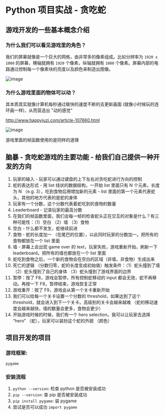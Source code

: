 # Python 项目实战 - 贪吃蛇
## 游戏开发的一些基本概念介绍

### 为什么我们可以看见游戏里的角色？
我们的屏幕就像是一个巨大的网格，由非常多的像素组成。比如分辨率为 ```1920 x 1080``` 的屏幕，横轴就拥有 ```1920``` 个像素，纵轴就拥有 ```1080``` 个像素。屏幕内部的电路通过控制每一个像素块的亮度以及颜色来制造出图像。

![image](https://user-images.githubusercontent.com/70382342/221387658-b2de4db7-c566-4247-9f6f-e352f78efac8.png)


### 为什么游戏里面的物体可以动？

其本质其实就像计算机每秒通过极快的速度不断的去更新画面 (就像小时候玩的连环画一样)，从而营造出 "动的感觉"

http://www.happyjuzi.com/article-107660.html

![image](https://user-images.githubusercontent.com/70382342/221380493-9c2336c1-1a54-423a-87c9-3a573feef0fb.png)

游戏里面的帧函数使用的是同样的道理

## 脑暴 - 贪吃蛇游戏的主要功能 - 给我们自己提供一种开发的方向
1. 玩家的输入 - 玩家可以通过键盘的上下左右对贪吃蛇进行方向的控制 
2. 蛇的表达形式 - 用 list 线状的数据结构，一开始 list 里面只有 N 个元素，长度为 N （e.g. 3），吃到食物后用增加新的元素 - list 里面的第一个元素代表蛇头，其他的地方代表的是蛇的身体
3. 玩家有一个分数，这个分数代表着蛇吃到的食物的数量
4. Leaderboard - 记录玩家的最高分数
5. 在我们的帧函数里面，我们会每一帧的检查蛇头正在交互的对象是什么？有三种可能性：（1）空白 （2）墙 （3）食物
6. 空白 - 什么都不发生，蛇继续前进
7. 食物 - 蛇的长度加一 （在尾巴的位置），以此同时玩家的分数加一。把所有的食物都放在一个 list 里面
8. 墙 - 屏幕上会出现 game over 的 text，玩家失败，游戏重新开始，刷新一下 leaderboard。把所有的墙也都放在一个 list 里面
9. 蛇吃到食物之后，一个新的食物会在空白的区域（非墙，非食物）生成出来
10. 死亡的逻辑 （分数归零，蛇的长度变成初始值）触发条件：（1）蛇头撞到了墙 （2）蛇头撞到了自己的身体 （3）蛇头撞到了游戏界面的边界
11. 暂停：按了 F8，游戏会暂停，所有控制蛇移动的 input 都会无效，蛇不再移动。再按一下 F8，暂停结束，游戏恢复正常
12. 游戏重开：按了 F9，游戏会从第一个关卡重新开始
13. 我们可以给每一个关卡设置一个分数的 threshold，如果达到了这个 threshold，就会进入到下一个关卡。高级别的关卡会越来越难 （蛇的移动速度会越来越快，墙的数量会更多，食物会更少）
14. 开始游戏时候的时候，我们有一个 hero selection。我可以让玩家去选择 “hero” （蛇），玩家可以装扮这个蛇的外貌 （颜色）

## 项目开发的项目
### 游戏框架: 
```pygame```

### 安装流程
1. ```python --version```: 检查 python 是否被安装成功
2. ```pip --version```: 查 pip 是否被安装成功
3. ```pip install pygame```: 装 pygame
4. 尝试是否可以成功 ```import pygame```
